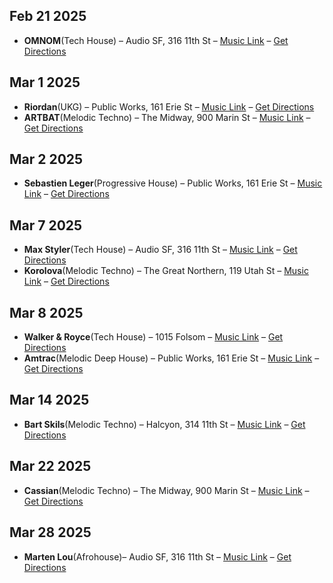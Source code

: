 
## Feb 21 2025
- **OMNOM**(Tech House) – Audio SF, 316 11th St – [Music Link](https://www.youtube.com/watch?v=0zw8iKnyEP4&ab_channel=Insomniac) – [Get Directions](https://maps.google.com/?q=316+11th+St+San+Francisco)

## Mar 1 2025
- **Riordan**(UKG) – Public Works, 161 Erie St – [Music Link](https://www.youtube.com/watch?v=uwUFZsC-KCw&ab_channel=Riordan) – [Get Directions](https://maps.google.com/?q=161+Erie+St+San+Francisco)
- **ARTBAT**(Melodic Techno) – The Midway, 900 Marin St – [Music Link](https://www.youtube.com/watch?v=hENgrbIMiy4&ab_channel=Cercle) – [Get Directions](https://maps.google.com/?q=900+Marin+St+San+Francisco)

## Mar 2 2025
- **Sebastien Leger**(Progressive House) – Public Works, 161 Erie St – [Music Link](https://www.youtube.com/watch?v=c0AcblTTIKw&ab_channel=SebastienLeger) – [Get Directions](https://maps.google.com/?q=161+Erie+St+San+Francisco)

## Mar 7 2025
- **Max Styler**(Tech House) – Audio SF, 316 11th St – [Music Link](https://www.youtube.com/watch?v=9CwVpc_lBus&ab_channel=ExpertsOnly) – [Get Directions](https://maps.google.com/?q=316+11th+St+San+Francisco)
- **Korolova**(Melodic Techno) – The Great Northern, 119 Utah St – [Music Link](https://www.youtube.com/watch?v=M6MfpQBbQX8&t=2834s&ab_channel=RadioIntense) – [Get Directions](https://maps.google.com/?q=119+Utah+St+San+Francisco)

## Mar 8 2025
- **Walker & Royce**(Tech House) – 1015 Folsom – [Music Link](https://www.youtube.com/watch?v=7w4aLGHV1hE&ab_channel=WalkerandRoyce) – [Get Directions](https://maps.google.com/?q=1015+Folsom+San+Francisco)
- **Amtrac**(Melodic Deep House) – Public Works, 161 Erie St – [Music Link](https://www.youtube.com/watch?v=_kxaGTuWn2c&ab_channel=Amtrac) – [Get Directions](https://maps.google.com/?q=161+Erie+St+San+Francisco)

## Mar 14 2025
- **Bart Skils**(Melodic Techno) – Halcyon, 314 11th St – [Music Link](https://www.youtube.com/watch?v=ZFiA7BWw-PA&ab_channel=TatianaAwesum%F0%9F%91%BDAcidGrounds) – [Get Directions](https://maps.google.com/?q=314+11th+St+San+Francisco)

## Mar 22 2025
- **Cassian**(Melodic Techno) – The Midway, 900 Marin St – [Music Link](https://www.youtube.com/watch?v=p8jFeonCIHU&ab_channel=Cassian) – [Get Directions](https://maps.google.com/?q=900+Marin+St+San+Francisco)

## Mar 28 2025
- **Marten Lou**(Afrohouse)– Audio SF, 316 11th St – [Music Link](https://www.youtube.com/watch?v=y3ve-CVpSJ8&t=7115s&ab_channel=MartenLou) – [Get Directions](https://maps.google.com/?q=316+11th+St+San+Francisco)